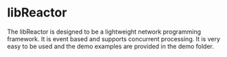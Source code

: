 libReactor
==========

The libReactor is designed to be a lightweight network programming framework. It is event based and supports concurrent processing. It is very easy to be used and the demo examples are provided in the demo folder.
